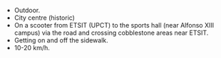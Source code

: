 - Outdoor.
- City centre (historic)
- On a scooter from ETSIT (UPCT) to the sports hall (near Alfonso XIII campus) via the road and crossing cobblestone areas near ETSIT.
- Getting on and off the sidewalk.
- 10-20 km/h.